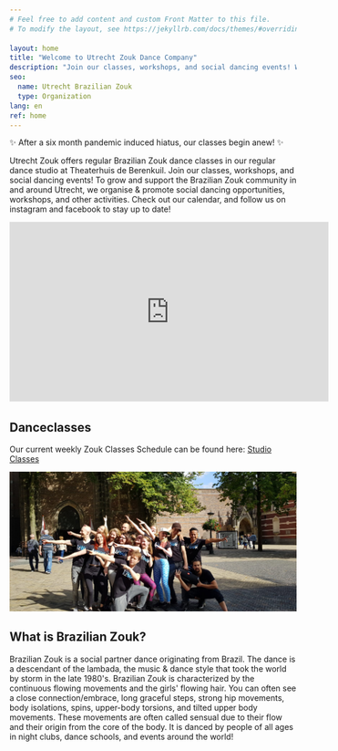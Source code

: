 ```yaml
---
# Feel free to add content and custom Front Matter to this file.
# To modify the layout, see https://jekyllrb.com/docs/themes/#overriding-theme-defaults

layout: home
title: "Welcome to Utrecht Zouk Dance Company"
description: "Join our classes, workshops, and social dancing events! We help grow & support the Brazilian Zouk community in and around Utrecht."
seo:
  name: Utrecht Brazilian Zouk
  type: Organization
lang: en
ref: home
---
```


<section class="looming-notice">
 ✨
 After a six month pandemic induced hiatus,
 our classes begin anew!
 ✨
</section>

Utrecht Zouk offers regular Brazilian Zouk dance classes in our regular dance studio at Theaterhuis de Berenkuil.
Join our classes,
workshops,
and social dancing events!
To grow and support the Brazilian Zouk community in and around Utrecht,
we organise & promote social dancing opportunities,
workshops,
and other activities.
Check out our calendar,
and follow us on instagram and facebook
to stay up to date!

<section>
  <div class="responsive-video">
  <iframe
    allow="accelerometer; autoplay; encrypted-media; gyroscope; picture-in-picture"
    allowfullscreen
    frameborder="0"
    height="315"
    src="https://www.youtube.com/embed/_bbMZ0g-d9g"
    width="560"
  ></iframe>
  </div>
</section>

## Danceclasses

<p>
Our current weekly Zouk Classes Schedule can be found here:
<a
  class="button"
  href="/studio-classes">
  Studio Classes
</a>
</p>

![alt text](/international-zouk-day-2018.jpg "International Zouk Day Flashmob 2018")

## What is Brazilian Zouk?
Brazilian Zouk is a social partner dance originating from Brazil.
The dance is a descendant of the lambada,
the music & dance style that took the world by storm in the late 1980's.
Brazilian Zouk is characterized by the continuous flowing movements and the girls' flowing hair.
You can often see a close connection/embrace,
long graceful steps,
strong hip movements,
body isolations,
spins,
upper-body torsions,
and tilted upper body movements.
These movements are often called sensual due to their flow
and their origin from the core of the body.
It is danced by people of all ages in
night clubs,
dance schools,
and events around the world!
